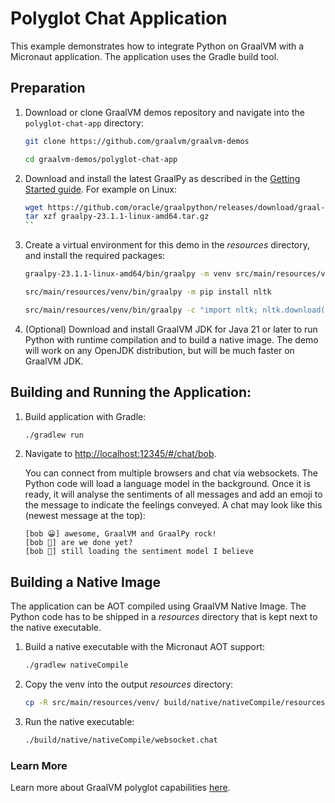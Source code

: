 # Polyglot Chat Application

This example demonstrates how to integrate Python on GraalVM with a Micronaut application.
The application uses the Gradle build tool.

## Preparation

1. Download or clone GraalVM demos repository and navigate into the `polyglot-chat-app` directory:
    ```bash
    git clone https://github.com/graalvm/graalvm-demos
    ```
    ```bash
    cd graalvm-demos/polyglot-chat-app
    ```

2. Download and install the latest GraalPy as described in the [Getting Started guide](https://www.graalvm.org/latest/reference-manual/python/#installing-graalpy). For example on Linux:
   ```bash
   wget https://github.com/oracle/graalpython/releases/download/graal-23.1.1/graalpy-23.1.1-linux-amd64.tar.gz
   tar xzf graalpy-23.1.1-linux-amd64.tar.gz
   ``

3. Create a virtual environment for this demo in the _resources_ directory, and install the required packages:
   ```bash
   graalpy-23.1.1-linux-amd64/bin/graalpy -m venv src/main/resources/venv
   ```
   ```bash
   src/main/resources/venv/bin/graalpy -m pip install nltk
   ```
   ```bash
   src/main/resources/venv/bin/graalpy -c "import nltk; nltk.download('vader_lexicon')"
   ```

4. (Optional) Download and install GraalVM JDK for Java 21 or later to run Python with runtime compilation and to build a native image. 
The demo will work on any OpenJDK distribution, but will be much faster on GraalVM JDK.

## Building and Running the Application:

1. Build application with Gradle:
   ```bash
   ./gradlew run
   ```

2. Navigate to [http://localhost:12345/#/chat/bob](http://localhost:12345/#/chat/bob).

    You can connect from multiple browsers and chat via websockets.
    The Python code will load a language model in the background.
    Once it is ready, it will analyse the sentiments of all messages and add an emoji to the message to indicate the feelings conveyed.
    A chat may look like this (newest message at the top):

    ```
    [bob 😀] awesome, GraalVM and GraalPy rock!
    [bob 🫥] are we done yet?
    [bob 💬] still loading the sentiment model I believe
    ```

## Building a Native Image

The application can be AOT compiled using GraalVM Native Image.
The Python code has to be shipped in a _resources_ directory that is kept next to the native executable.

1. Build a native executable with the Micronaut AOT support:
   ```bash
   ./gradlew nativeCompile
   ```

2. Copy the venv into the output _resources_ directory:
   ```bash
   cp -R src/main/resources/venv/ build/native/nativeCompile/resources/python/
   ```

3. Run the native executable:
   ```bash
   ./build/native/nativeCompile/websocket.chat
   ```

### Learn More 

Learn more about GraalVM polyglot capabilities [here](https://www.graalvm.org/latest/reference-manual/polyglot-programming/).
